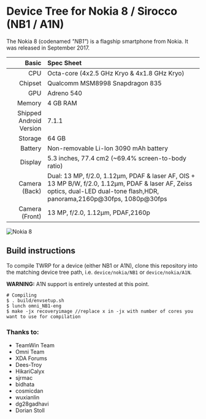 # Device Tree for Nokia 8 / Sirocco (NB1 / A1N)

The Nokia 8 (codenamed _"NB1"_) is a flagship smartphone from Nokia.
It was released in September 2017.

| Basic                   | Spec Sheet                                                                                                                                                                    |
| -----------------------:|:----------------------------------------------------------------------------------------------------------------------------------------------------------------------------- |
| CPU                     | Octa-core (4x2.5 GHz Kryo & 4x1.8 GHz Kryo)                                                                                                                                   |
| Chipset                 | Qualcomm MSM8998 Snapdragon 835                                                                                                                                               |
| GPU                     | Adreno 540                                                                                                                                                                    |
| Memory                  | 4 GB RAM                                                                                                                                                                      |
| Shipped Android Version | 7.1.1                                                                                                                                                                         |
| Storage                 | 64 GB                                                                                                                                                                         |
| Battery                 | Non-removable Li-Ion 3090 mAh battery                                                                                                                                         |
| Display                 | 5.3 inches, 77.4 cm2 (~69.4% screen-to-body ratio)                                                                                                                            |
| Camera (Back)           | Dual: 13 MP, f/2.0, 1.12µm, PDAF & laser AF, OIS + 13 MP B/W, f/2.0, 1.12µm, PDAF & laser AF, Zeiss optics, dual-LED dual-tone flash,HDR, panorama,2160p@30fps, 1080p@30fps   |
| Camera (Front)          | 13 MP, f/2.0, 1.12µm, PDAF,2160p                                                                                                                                              |

![Nokia 8](https://drop.ndtv.com/TECH/product_database/images/8162017114310PM_635_nokia_8_back_silver.jpeg)

## Build instructions

To compile TWRP for a device (either NB1 or A1N), clone this repository into the matching device tree path, i.e. `device/nokia/NB1` or `device/nokia/A1N`.

**WARNING:** A1N support is entirely untested at this point.

```
# Compiling
$ . build/envsetup.sh
$ lunch omni_NB1-eng
$ make -jx recoveryimage //replace x in -jx with number of cores you want to use for compilation
```
 
### Thanks to:
 * TeamWin Team
 * Omni Team
 * XDA Forums
 * Dees-Troy
 * HikariCalyx
 * sjrmac
 * bidhata
 * cosmicdan
 * wuxianlin
 * dg28gadhavi
 * Dorian Stoll